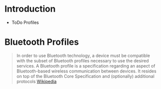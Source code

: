 # Introduction

- ToDo Profiles

# Bluetooth Profiles

> In order to use Bluetooth technology, a device must be compatible with the subset of Bluetooth profiles necessary to use the desired services. A Bluetooth profile is a specification regarding an aspect of Bluetooth-based wireless communication between devices. It resides on top of the Bluetooth Core Specification and (optionally) additional protocols [Wikipedia](https://en.wikipedia.org/wiki/List_of_Bluetooth_profiles)